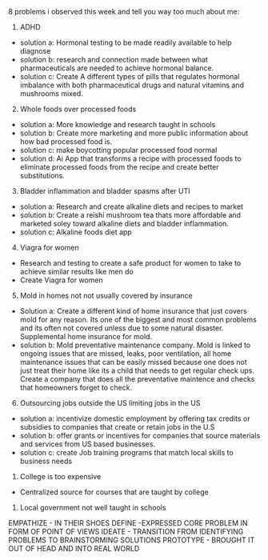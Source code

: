 8 problems i observed this week and tell you way too much about me:

1. ADHD
- solution a: Hormonal testing to be made readily available to help diagnose
- solution b: research and connection made between what pharmaceuticals are needed to achieve hormonal balance.
- solution c: Create A different types of pills that regulates hormonal imbalance with both pharmaceutical drugs and natural vitamins and mushrooms mixed.

2. Whole foods over processed foods
- solution a: More knowledge and research taught in schools
- solution b:  Create more marketing and more public information about how bad processed food is.
- solution c: make boycotting popular processed food normal
- solution d: Ai App that transforms a recipe with processed foods to eliminate processed foods from the recipe and create better substitutions.

3. Bladder inflammation and bladder spasms after UTI 
- solution a: Research and create alkaline diets and recipes to market
- solution b: Create a reishi mushroom tea thats more affordable and marketed soley toward alkaline diets and bladder inflammation.
- solution c: Alkaline foods diet app

4. Viagra for women
- Research and testing to create a safe product for women to take to achieve similar results like men do
- Create Viagra for women

5. Mold in homes not not usually covered by insurance 
- Solution a: Create a different kind of home insurance that just covers mold for any reason. Its one of the biggest and most common problems and its often not covered unless due to some natural disaster. Supplemental home insurance for mold.
- solution b: Mold preventative maintenance company. Mold is linked to ongoing issues that are missed, leaks, poor ventilation, all home maintenance issues that can be easily missed because one does not just treat their home like its a child that needs to get regular check ups. Create a company that does all the preventative maintence and checks that homeowners forget to check.

6. Outsourcing jobs outside the US limiting jobs in the US
-  solution a: incentivize domestic employment by offering tax credits or subsidies to companies that create or retain jobs in the U.S
- solution b: offer grants or incentives for companies that source materials and services from US based businesses. 
- solution c: create Job training programs that match local skills to business needs

1. College is too expensive
- Centralized source for courses that are taught by college 
1.  Local government not well taught in schools


EMPATHIZE - IN THEIR SHOES
DEFINE -EXPRESSED CORE PROBLEM IN FORM OF POINT OF VIEWS
IDEATE - TRANSITION FROM IDENTIFYING PROBLEMS TO BRAINSTORMING SOLUTIONS
PROTOTYPE - BROUGHT IT OUT OF HEAD AND INTO REAL WORLD